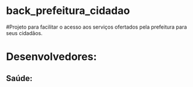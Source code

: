 # back_prefeitura_cidadao
#Projeto para facilitar o acesso aos serviços ofertados pela prefeitura para seus cidadãos.

# Desenvolvedores:

## Saúde: 
